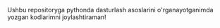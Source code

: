 Ushbu repositoryga pythonda dasturlash asoslarini o'rganayotganimda yozgan kodlarimni joylashtiraman! 

